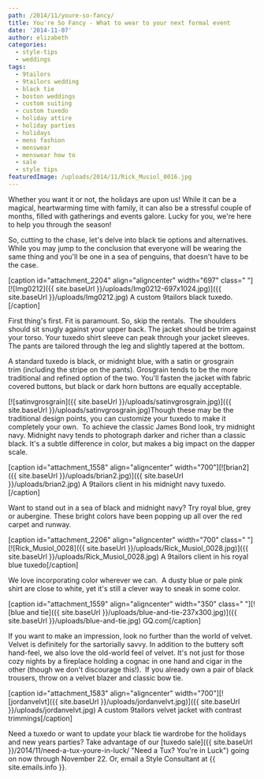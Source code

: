 ```yaml
---
path: /2014/11/youre-so-fancy/
title: You're So Fancy - What to wear to your next formal event
date: '2014-11-07'
author: elizabeth
categories:
  - style-tips
  - weddings
tags:
  - 9tailors
  - 9tailors wedding
  - black tie
  - boston weddings
  - custom suiting
  - custom tuxedo
  - holiday attire
  - holiday parties
  - holidays
  - mens fashion
  - menswear
  - menswear how to
  - sale
  - style tips
featuredImage: /uploads/2014/11/Rick_Musiol_0016.jpg
---
```

Whether you want it or not, the holidays are upon us! While it can be a magical, heartwarming time with family, it can also be a stressful couple of months, filled with gatherings and events galore. Lucky for you, we're here to help you through the season!

So, cutting to the chase, let's delve into black tie options and alternatives. While you may jump to the conclusion that everyone will be wearing the same thing and you'll be one in a sea of penguins, that doesn't have to be the case.

\[caption id="attachment\_2204" align="aligncenter" width="697" class=" "\][![Img0212]({{ site.baseUrl }}/uploads/Img0212-697x1024.jpg)]({{ site.baseUrl }}/uploads/Img0212.jpg) A custom 9tailors black tuxedo.\[/caption\]

First thing's first. Fit is paramount. So, skip the rentals.  The shoulders should sit snugly against your upper back. The jacket should be trim against your torso. Your tuxedo shirt sleeve can peak through your jacket sleeves. The pants are tailored through the leg and slightly tapered at the bottom.

A standard tuxedo is black, or midnight blue, with a satin or grosgrain trim (including the stripe on the pants). Grosgrain tends to be the more traditional and refined option of the two. You'll fasten the jacket with fabric covered buttons, but black or dark horn buttons are equally acceptable.

[![satinvgrosgrain]({{ site.baseUrl }}/uploads/satinvgrosgrain.jpg)]({{ site.baseUrl }}/uploads/satinvgrosgrain.jpg)Though these may be the traditional design points, you can customize your tuxedo to make it completely your own.  To achieve the classic James Bond look, try midnight navy. Midnight navy tends to photograph darker and richer than a classic black. It's a subtle difference in color, but makes a big impact on the dapper scale.

\[caption id="attachment\_1558" align="aligncenter" width="700"\][![brian2]({{ site.baseUrl }}/uploads/brian2.jpg)]({{ site.baseUrl }}/uploads/brian2.jpg) A 9tailors client in his midnight navy tuxedo.\[/caption\]

Want to stand out in a sea of black and midnight navy? Try royal blue, grey or aubergine. These bright colors have been popping up all over the red carpet and runway.

\[caption id="attachment\_2206" align="aligncenter" width="700" class=" "\][![Rick_Musiol_0028]({{ site.baseUrl }}/uploads/Rick_Musiol_0028.jpg)]({{ site.baseUrl }}/uploads/Rick_Musiol_0028.jpg) A 9tailors client in his royal blue tuxedo\[/caption\]

We love incorporating color wherever we can.  A dusty blue or pale pink shirt are close to white, yet it's still a clever way to sneak in some color.

\[caption id="attachment\_1559" align="aligncenter" width="350" class=" "\][![blue and tie]({{ site.baseUrl }}/uploads/blue-and-tie-237x300.jpg)]({{ site.baseUrl }}/uploads/blue-and-tie.jpg) GQ.com\[/caption\]

If you want to make an impression, look no further than the world of velvet. Velvet is definitely for the sartorially savvy. In addition to the buttery soft hand-feel, we also love the old-world feel of velvet. It's not just for those cozy nights by a fireplace holding a cognac in one hand and cigar in the other (though we don't discourage this!).  If you already own a pair of black trousers, throw on a velvet blazer and classic bow tie.

\[caption id="attachment\_1583" align="aligncenter" width="700"\][![jordanvelvt]({{ site.baseUrl }}/uploads/jordanvelvt.jpg)]({{ site.baseUrl }}/uploads/jordanvelvt.jpg) A custom 9tailors velvet jacket with contrast trimmings\[/caption\]

Need a tuxedo or want to update your black tie wardrobe for the holidays and new years parties? Take advantage of our [tuxedo sale]({{ site.baseUrl }}/2014/11/need-a-tux-youre-in-luck/ "Need a Tux? You're in Luck") going on now through November 22. Or, email a Style Consultant at {{ site.emails.info }}.